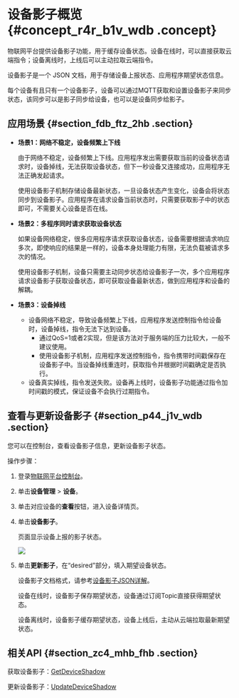 # 设备影子概览 {#concept_r4r_b1v_wdb .concept}

物联网平台提供设备影子功能，用于缓存设备状态。设备在线时，可以直接获取云端指令；设备离线时，上线后可以主动拉取云端指令。

设备影子是一个 JSON 文档，用于存储设备上报状态、应用程序期望状态信息。

每个设备有且只有一个设备影子，设备可以通过MQTT获取和设置设备影子来同步状态，该同步可以是影子同步给设备，也可以是设备同步给影子。

## 应用场景 {#section_fdb_ftz_2hb .section}

-   **场景1：网络不稳定，设备频繁上下线**

    由于网络不稳定，设备频繁上下线。应用程序发出需要获取当前的设备状态请求时，设备掉线，无法获取设备状态，但下一秒设备又连接成功，应用程序无法正确发起请求。

    使用设备影子机制存储设备最新状态，一旦设备状态产生变化，设备会将状态同步到设备影子。应用程序在请求设备当前状态时，只需要获取影子中的状态即可，不需要关心设备是否在线。

-   **场景2：多程序同时请求获取设备状态**

    如果设备网络稳定，很多应用程序请求获取设备状态，设备需要根据请求响应多次，即使响应的结果是一样的，设备本身处理能力有限，无法负载被请求多次的情况。

    使用设备影子机制，设备只需要主动同步状态给设备影子一次，多个应用程序请求设备影子获取设备状态，即可获取设备最新状态，做到应用程序和设备的解耦。

-   **场景3：设备掉线**

    -   设备网络不稳定，导致设备频繁上下线，应用程序发送控制指令给设备时，设备掉线，指令无法下达到设备。
        -   通过QoS=1或者2实现，但是该方法对于服务端的压力比较大，一般不建议使用。
        -   使用设备影子机制，应用程序发送控制指令，指令携带时间戳保存在设备影子中。当设备掉线重连时，获取指令并根据时间戳确定是否执行。
    -   设备真实掉线，指令发送失败。设备再上线时，设备影子功能通过指令加时间戳的模式，保证设备不会执行过期指令。

## 查看与更新设备影子 {#section_p44_j1v_wdb .section}

您可以在控制台，查看设备影子信息，更新设备影子状态。

操作步骤：

1.  登录[物联网平台控制台](http://iot.console.aliyun.com/)。
2.  单击**设备管理** \> **设备**。
3.  单击对应设备的**查看**按钮，进入设备详情页。
4.  单击**设备影子**。

    页面显示设备上报的影子状态。

    ![](http://static-aliyun-doc.oss-cn-hangzhou.aliyuncs.com/assets/img/7474/155627049541532_zh-CN.png)

5.  单击**更新影子**，在“desired”部分，填入期望设备状态。

    设备影子文档格式，请参考[设备影子JSON详解](cn.zh-CN/用户指南/设备影子/设备影子JSON详解.md#)。

    设备在线时，设备影子保存期望状态，设备通过订阅Topic直接获得期望状态。

    设备离线时，设备影子缓存期望状态，设备上线后，主动从云端拉取最新期望状态。


## 相关API {#section_zc4_mhb_fhb .section}

获取设备影子：[GetDeviceShadow](../../../../cn.zh-CN/云端开发指南/云端API参考/设备影子/GetDeviceShadow.md#)

更新设备影子：[UpdateDeviceShadow](../../../../cn.zh-CN/云端开发指南/云端API参考/设备影子/UpdateDeviceShadow.md#)


